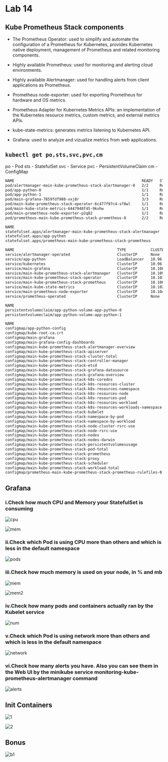 # Lab 14

## Kube Prometheus Stack components

- The Prometheus Operator: used to simplify and automate the configuration of a Prometheus for Kubernetes, provides Kubernetes native deployment, management of Prometheus and related monitoring components.

- Highly available Prometheus: used for monitoring and alerting cloud environments.

- Highly available Alertmanager: used for handling alerts from client applications as Prometheus.

- Prometheus node-exporter: used for exporting Prometheus for hardware and OS metrics.

- Prometheus Adapter for Kubernetes Metrics APIs: an implementation of the Kubernetes resource metrics, custom metrics, and external metrics APIs.

- kube-state-metrics: generates metrics listening to Kubernetes API.

- Grafana: used to analyze and vizualize metrics from web applications.

## ```kubectl get po,sts,svc,pvc,cm```

po - Pod
sts - StatefulSet
svc - Service
pvc - PersistentVolumeClaim
cm - ConfigMap

```bash
NAME                                                         READY   STATUS    RESTARTS       AGE
pod/alertmanager-main-kube-prometheus-stack-alertmanager-0   2/2     Running   1 (13m ago)    13m
pod/app-python-0                                             1/1     Running   0              10m
pod/app-python-1                                             1/1     Running   0              10m
pod/main-grafana-7859fdf988-vxj8r                            3/3     Running   0              13m
pod/main-kube-prometheus-stack-operator-6c477f97c4-sf8wl     1/1     Running   0              13m
pod/main-kube-state-metrics-6447948f45-9kxhw                 1/1     Running   0              13m
pod/main-prometheus-node-exporter-p2q82                      1/1     Running   0              13m
pod/prometheus-main-kube-prometheus-stack-prometheus-0       2/2     Running   0              13m

NAME                                                                    READY   AGE
statefulset.apps/alertmanager-main-kube-prometheus-stack-alertmanager   1/1     13m
statefulset.apps/app-python                                             2/2     10m
statefulset.apps/prometheus-main-kube-prometheus-stack-prometheus       1/1     13m

NAME                                              TYPE           CLUSTER-IP       EXTERNAL-IP   PORT(S)                      AGE
service/alertmanager-operated                     ClusterIP      None             <none>        9093/TCP,9094/TCP,9094/UDP   13m
service/app-python                                LoadBalancer   10.96.151.52     <pending>     80:31026/TCP                 10m
service/kubernetes                                ClusterIP      10.96.0.1        <none>        443/TCP                      20m
service/main-grafana                              ClusterIP      10.106.195.19    <none>        80/TCP                       13m
service/main-kube-prometheus-stack-alertmanager   ClusterIP      10.109.167.202   <none>        9093/TCP                     13m
service/main-kube-prometheus-stack-operator       ClusterIP      10.101.223.83    <none>        443/TCP                      13m
service/main-kube-prometheus-stack-prometheus     ClusterIP      10.106.70.146    <none>        9090/TCP                     13m
service/main-kube-state-metrics                   ClusterIP      10.102.38.71     <none>        8080/TCP                     13m
service/main-prometheus-node-exporter             ClusterIP      10.104.232.70    <none>        9100/TCP                     13m
service/prometheus-operated                       ClusterIP      None             <none>        9090/TCP                     13m

NAME                                                                    STATUS   VOLUME                                     CAPACITY   ACCESS MODES   STORAGECLASS   AGE
persistentvolumeclaim/app-python-volume-app-python-0                    Bound    pvc-bddf6f9a-0de0-436c-8d72-02f04247dcb6   256Mi      RWO            standard       10m
persistentvolumeclaim/app-python-volume-app-python-1                    Bound    pvc-1ef73a89-b6aa-472f-93b7-b647531358e4   256Mi      RWO            standard       10m

NAME                                                                     DATA   AGE
configmap/app-python-config                                              1      10m
configmap/kube-root-ca.crt                                               1      20m
configmap/main-grafana                                                   1      13m
configmap/main-grafana-config-dashboards                                 1      13m
configmap/main-kube-prometheus-stack-alertmanager-overview               1      13m
configmap/main-kube-prometheus-stack-apiserver                           1      13m
configmap/main-kube-prometheus-stack-cluster-total                       1      13m
configmap/main-kube-prometheus-stack-controller-manager                  1      13m
configmap/main-kube-prometheus-stack-etcd                                1      13m
configmap/main-kube-prometheus-stack-grafana-datasource                  1      13m
configmap/main-kube-prometheus-stack-grafana-overview                    1      13m
configmap/main-kube-prometheus-stack-k8s-coredns                         1      13m
configmap/main-kube-prometheus-stack-k8s-resources-cluster               1      13m
configmap/main-kube-prometheus-stack-k8s-resources-namespace             1      13m
configmap/main-kube-prometheus-stack-k8s-resources-node                  1      13m
configmap/main-kube-prometheus-stack-k8s-resources-pod                   1      13m
configmap/main-kube-prometheus-stack-k8s-resources-workload              1      13m
configmap/main-kube-prometheus-stack-k8s-resources-workloads-namespace   1      13m
configmap/main-kube-prometheus-stack-kubelet                             1      13m
configmap/main-kube-prometheus-stack-namespace-by-pod                    1      13m
configmap/main-kube-prometheus-stack-namespace-by-workload               1      13m
configmap/main-kube-prometheus-stack-node-cluster-rsrc-use               1      13m
configmap/main-kube-prometheus-stack-node-rsrc-use                       1      13m
configmap/main-kube-prometheus-stack-nodes                               1      13m
configmap/main-kube-prometheus-stack-nodes-darwin                        1      13m
configmap/main-kube-prometheus-stack-persistentvolumesusage              1      13m
configmap/main-kube-prometheus-stack-pod-total                           1      13m
configmap/main-kube-prometheus-stack-prometheus                          1      13m
configmap/main-kube-prometheus-stack-proxy                               1      13m
configmap/main-kube-prometheus-stack-scheduler                           1      13m
configmap/main-kube-prometheus-stack-workload-total                      1      13m
configmap/prometheus-main-kube-prometheus-stack-prometheus-rulefiles-0   19     13m
```

## Grafana

### i.Check how much CPU and Memory your StatefulSet is consuming

![cpu](/k8s/images/cpu.png)

![mem](/k8s/images/memory.png)

### ii.Check which Pod is using CPU more than others and which is less in the default namespace

![pods](/k8s/images/pod.png)

### iii.Check how much memory is used on your node, in % and mb

![mem](/k8s/images/memory_mb.png)

![mem2](/k8s/images/memory_pr.png)

### iv.Check how many pods and containers actually ran by the Kubelet service

![num](/k8s/images/running.png)

### v.Check which Pod is using network more than others and which is less in the default namespace

![network](/k8s/images/network.png)

### vi.Check how many alerts you have. Also you can see them in the Web UI by the minikube service monitoring-kube-prometheus-alertmanager command

![alerts](/k8s/images/alerts.png)

## Init Containers

![1](/k8s/images/init1.png)

![2](/k8s/images/init2.png)

## Bonus

![b1](/k8s/images/bonus14.png)
